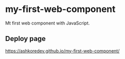 # my-first-web-component
Mt first web component with JavaScript.

## Deploy page
https://ashkoredev.github.io/my-first-web-component/
